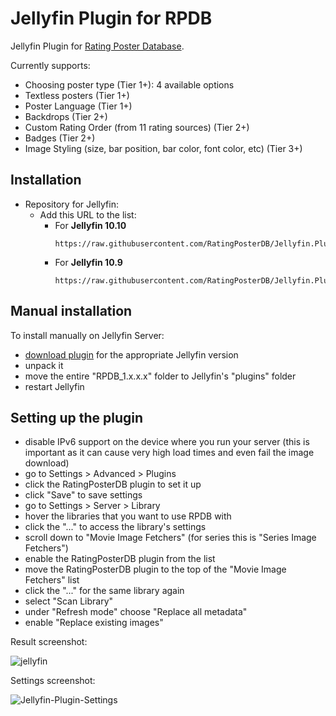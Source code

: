 # Jellyfin Plugin for RPDB

Jellyfin Plugin for [Rating Poster Database](https://ratingposterdb.com/).


Currently supports:
- Choosing poster type (Tier 1+): 4 available options
- Textless posters (Tier 1+)
- Poster Language (Tier 1+)
- Backdrops (Tier 2+)
- Custom Rating Order (from 11 rating sources) (Tier 2+)
- Badges (Tier 2+)
- Image Styling (size, bar position, bar color, font color, etc) (Tier 3+)

## Installation

- Repository for Jellyfin:
  - Add this URL to the list:
    - For **Jellyfin 10.10**
      ```
      https://raw.githubusercontent.com/RatingPosterDB/Jellyfin.Plugin.RPDB/refs/heads/main/repo/jellyfin_10.10.json
      ```
    - For **Jellyfin 10.9**
      ```
      https://raw.githubusercontent.com/RatingPosterDB/Jellyfin.Plugin.RPDB/refs/heads/main/repo/jellyfin_10.9.json
      ```

## Manual installation

To install manually on Jellyfin Server:

- [download plugin](https://github.com/jaruba/Jellyfin.Plugin.RPDB/releases/) for the appropriate Jellyfin version
- unpack it
- move the entire "RPDB_1.x.x.x" folder to Jellyfin's "plugins" folder
- restart Jellyfin

## Setting up the plugin

- disable IPv6 support on the device where you run your server (this is important as it can cause very high load times and even fail the image download)
- go to Settings > Advanced > Plugins
- click the RatingPosterDB plugin to set it up
- click "Save" to save settings
- go to Settings > Server > Library
- hover the libraries that you want to use RPDB with
- click the "..." to access the library's settings
- scroll down to "Movie Image Fetchers" (for series this is "Series Image Fetchers")
- enable the RatingPosterDB plugin from the list
- move the RatingPosterDB plugin to the top of the "Movie Image Fetchers" list
- click the "..." for the same library again
- select "Scan Library"
- under "Refresh mode" choose "Replace all metadata"
- enable "Replace existing images"

Result screenshot:

![jellyfin](https://user-images.githubusercontent.com/1777923/115111376-c7b79d00-9f88-11eb-85f5-af2107e697b4.jpg)

Settings screenshot:

![Jellyfin-Plugin-Settings](https://github.com/user-attachments/assets/0fac8bd3-2300-4475-9957-90110c2a801c)
